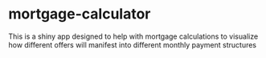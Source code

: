 # mortgage-calculator

This is a shiny app designed to help with mortgage calculations to visualize how different offers will manifest into different monthly payment structures

